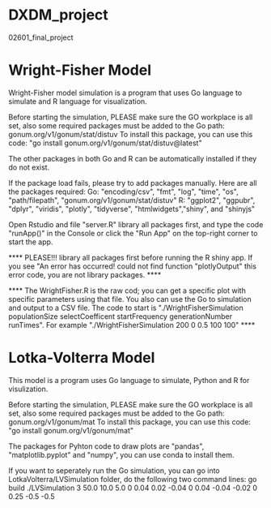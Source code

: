 # DXDM_project
 02601_final_project

# Wright-Fisher Model
Wright-Fisher model simulation is a program that uses Go language to simulate and R language for visualization.

Before starting the simulation, PLEASE make sure the GO workplace is all set, also some required packages must be added to the Go path: gonum.org/v1/gonum/stat/distuv
To install this package, you can use this code:
"go install gonum.org/v1/gonum/stat/distuv@latest"

The other packages in both Go and R can be automatically installed if they do not exist.

If the package load fails, please try to add packages manually. Here are all the packages required:
Go: 	"encoding/csv", "fmt",		"log", "time", "os",	"path/filepath", "gonum.org/v1/gonum/stat/distuv"
R: "ggplot2", "ggpubr", "dplyr", "viridis", "plotly", "tidyverse", "htmlwidgets","shiny", and "shinyjs" 

Open Rstudio and file "server.R" library all packages first, and type the code "runApp()" in the Console or click the "Run App" on the top-right corner to start the app.

 **** PLEASE!!! library all packages first before running the R shiny app. If you see "An error has occurred! could not find function "plotlyOutput" this error code, you are not library packages. ****

 **** The WrightFisher.R is the raw cod; you can get a specific plot with specific parameters using that file. You also can use the Go to simulation and output to a CSV file. The code to start is "./WrightFisherSimulation populationSize selectCoefficent startFrequency generationNumber runTimes". For example "./WrightFisherSimulation 200 0 0.5 100 100" ****

# Lotka-Volterra Model
This model is a program uses Go language to simulate, Python and R for visulization.

Before starting the simulation, PLEASE make sure the GO workplace is all set, also some required packages must be added to the Go path: gonum.org/v1/gonum/mat
To install this package, you can use this code:
"go install gonum.org/v1/gonum/mat"

The packages for Pyhton code to draw plots are "pandas", "matplotlib.pyplot" and "numpy", you can use conda to install them.

If you want to seperately run the Go simulation, you can go into  LotkaVolterra/LVSimulation folder, do the following two command lines:
go build
./LVSimulation 3 50.0 10.0 5.0 0 0.04 0.02 -0.04 0 0.04 -0.04 -0.02 0 0.25 -0.5 -0.5